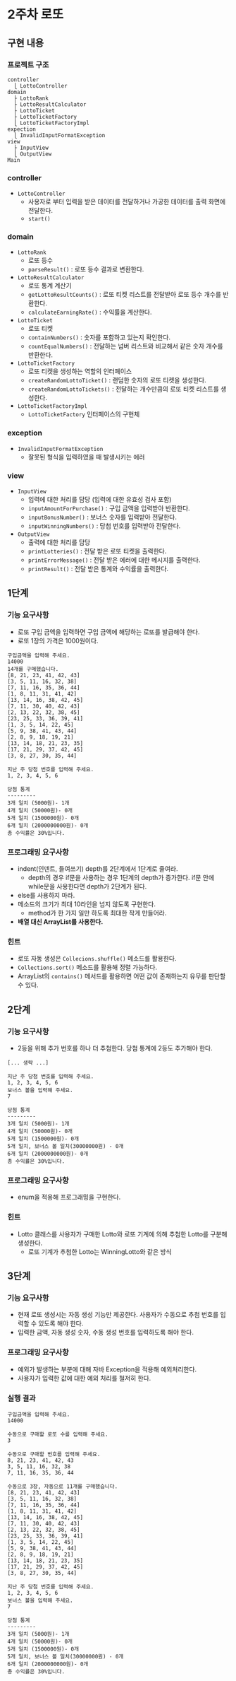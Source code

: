 # 2주차 로또
## 구현 내용
### 프로젝트 구조
```
controller
  ⎩ LottoController
domain
  ├ LottoRank
  ├ LottoResultCalculator
  ├ LottoTicket
  ├ LottoTicketFactory
  ⎩ LottoTicketFactoryImpl
expection
  ⎩ InvalidInputFormatException
view
  ├ InputView
  ⎩ OutputView
Main    
```

### controller
- `LottoController`
  - 사용자로 부터 입력을 받은 데이터를 전달하거나 가공한 데이터를 출력 화면에 전달한다.
  - `start()`

### domain
- `LottoRank`
  - 로또 등수
  - `parseResult()` : 로또 등수 결과로 변환한다.
- `LottoResultCalculator`
  - 로또 통계 계산기
  - `getLottoResultCounts()` : 로또 티켓 리스트를 전달받아 로또 등수 개수를 반환한다.
  - `calculateEarningRate()` : 수익률을 계산한다.
- `LottoTicket`
  - 로또 티켓
  - `containNumbers()` : 숫자를 포함하고 있는지 확인한다.
  - `countEqualNumbers()` : 전달하는 넘버 리스트와 비교해서 같은 숫자 개수를 반환한다.
- `LottoTicketFactory`
  - 로또 티켓을 생성하는 역할의 인터페이스
  - `createRandomLottoTicket()` : 랜덤한 숫자의 로또 티켓을 생성한다.
  - `createRandomLottoTickets()` : 전달하는 개수만큼의 로또 티켓 리스트를 생성한다.
- `LottoTicketFactoryImpl`
  - `LottoTicketFactory` 인터페이스의 구현체

### exception
- `InvalidInputFormatException`
  - 잘못된 형식을 입력하였을 때 발생시키는 에러

### view
- `InputView`
  - 입력에 대한 처리를 담당 (입력에 대한 유효성 검사 포함)
  - `inputAmountForPurchase()` : 구입 금액을 입력받아 반환한다.
  - `inputBonusNumber()` : 보너스 숫자를 입력받아 전달한다.
  - `inputWinningNumbers()` : 당첨 번호를 입력받아 전달한다.
- `OutputView`
  - 출력에 대한 처리를 담당
  - `printLotteries()` : 전달 받은 로또 티켓을 출력한다.
  - `printErrorMessage()` : 전달 받은 에러에 대한 메시지를 출력한다.
  - `printResult()` : 전달 받은 통계와 수익률을 출력한다.

## 1단계
### 기능 요구사항
- 로또 구입 금액을 입력하면 구입 금액에 해당하는 로또를 발급해야 한다.
- 로또 1장의 가격은 1000원이다.
```
구입금액을 입력해 주세요.
14000
14개를 구매했습니다.
[8, 21, 23, 41, 42, 43]
[3, 5, 11, 16, 32, 38]
[7, 11, 16, 35, 36, 44]
[1, 8, 11, 31, 41, 42]
[13, 14, 16, 38, 42, 45]
[7, 11, 30, 40, 42, 43]
[2, 13, 22, 32, 38, 45]
[23, 25, 33, 36, 39, 41]
[1, 3, 5, 14, 22, 45]
[5, 9, 38, 41, 43, 44]
[2, 8, 9, 18, 19, 21]
[13, 14, 18, 21, 23, 35]
[17, 21, 29, 37, 42, 45]
[3, 8, 27, 30, 35, 44]

지난 주 당첨 번호를 입력해 주세요.
1, 2, 3, 4, 5, 6

당첨 통계
---------
3개 일치 (5000원)- 1개
4개 일치 (50000원)- 0개
5개 일치 (1500000원)- 0개
6개 일치 (2000000000원)- 0개
총 수익률은 30%입니다.
```

### 프로그래밍 요구사항
- indent(인덴트, 들여쓰기) depth를 2단계에서 1단계로 줄여라.
  - depth의 경우 if문을 사용하는 경우 1단계의 depth가 증가한다. if문 안에 while문을 사용한다면 depth가 2단계가 된다.
- else를 사용하지 마라.
- 메소드의 크기가 최대 10라인을 넘지 않도록 구현한다.
  - method가 한 가지 일만 하도록 최대한 작게 만들어라.
- **배열 대신 ArrayList를 사용한다.**

### 힌트
- 로또 자동 생성은 `Collecions.shuffle()` 메소드를 활용한다.
- `Collections.sort()` 메소드를 활용해 정렬 가능하다.
- ArrayList의 `contains()` 메서드를 활용하면 어떤 값이 존재하는지 유무를 판단할 수 있다.

## 2단계
### 기능 요구사항
- 2등을 위해 추가 번호를 하나 더 추첨한다. 당첨 통계에 2등도 추가해야 한다.

```
[... 생략 ...]

지난 주 당첨 번호를 입력해 주세요.
1, 2, 3, 4, 5, 6
보너스 볼을 입력해 주세요.
7

당첨 통계
---------
3개 일치 (5000원)- 1개
4개 일치 (50000원)- 0개
5개 일치 (1500000원)- 0개
5개 일치, 보너스 볼 일치(30000000원) - 0개
6개 일치 (2000000000원)- 0개
총 수익률은 30%입니다.
```

### 프로그래밍 요구사항
- enum을 적용해 프로그래밍을 구현한다.

### 힌트
- Lotto 클래스를 사용자가 구매한 Lotto와 로또 기계에 의해 추첨한 Lotto를 구분해 생성한다.
  - 로또 기계가 추첨한 Lotto는 WinningLotto와 같은 방식

## 3단계
### 기능 요구사항
- 현재 로또 생성시는 자동 생성 기능만 제공한다. 사용자가 수동으로 추첨 번호를 입력할 수 있도록 해야 한다.
- 입력한 금액, 자동 생성 숫자, 수동 생성 번호를 입력하도록 해야 한다.

### 프로그래밍 요구사항
- 예외가 발생하는 부분에 대해 자바 Exception을 적용해 예외처리한다.
- 사용자가 입력한 값에 대한 예외 처리를 철저히 한다.

### 실행 결과
```
구입금액을 입력해 주세요.
14000

수동으로 구매할 로또 수를 입력해 주세요.
3

수동으로 구매할 번호를 입력해 주세요.
8, 21, 23, 41, 42, 43
3, 5, 11, 16, 32, 38
7, 11, 16, 35, 36, 44

수동으로 3장, 자동으로 11개를 구매했습니다.
[8, 21, 23, 41, 42, 43]
[3, 5, 11, 16, 32, 38]
[7, 11, 16, 35, 36, 44]
[1, 8, 11, 31, 41, 42]
[13, 14, 16, 38, 42, 45]
[7, 11, 30, 40, 42, 43]
[2, 13, 22, 32, 38, 45]
[23, 25, 33, 36, 39, 41]
[1, 3, 5, 14, 22, 45]
[5, 9, 38, 41, 43, 44]
[2, 8, 9, 18, 19, 21]
[13, 14, 18, 21, 23, 35]
[17, 21, 29, 37, 42, 45]
[3, 8, 27, 30, 35, 44]

지난 주 당첨 번호를 입력해 주세요.
1, 2, 3, 4, 5, 6
보너스 볼을 입력해 주세요.
7

당첨 통계
---------
3개 일치 (5000원)- 1개
4개 일치 (50000원)- 0개
5개 일치 (1500000원)- 0개
5개 일치, 보너스 볼 일치(30000000원) - 0개
6개 일치 (2000000000원)- 0개
총 수익률은 30%입니다.
```